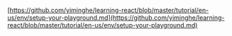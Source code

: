 [https://github.com/yiminghe/learning-react/blob/master/tutorial/en-us/env/setup-your-playground.md](https://github.com/yiminghe/learning-react/blob/master/tutorial/en-us/env/setup-your-playground.md)